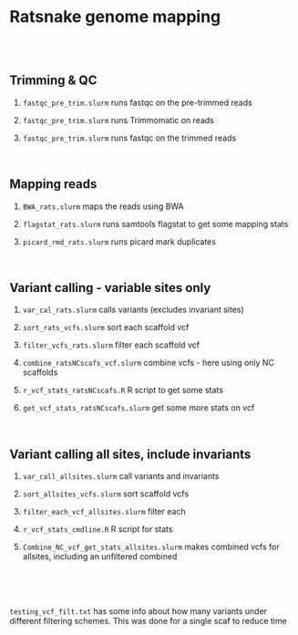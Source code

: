 # Ratsnake genome mapping

<br>
<br>

## Trimming & QC

1. `fastqc_pre_trim.slurm` runs fastqc on the pre-trimmed reads

2. `fastqc_pre_trim.slurm` runs Trimmomatic on reads

3. `fastqc_pre_trim.slurm` runs fastqc on the trimmed reads

<br>

## Mapping reads

1. `BWA_rats.slurm` maps the reads using BWA

2. `flagstat_rats.slurm` runs samtools flagstat to get some mapping stats

3. `picard_rmd_rats.slurm` runs picard mark duplicates

<br>

## Variant calling - variable sites only

1. `var_cal_rats.slurm` calls variants (excludes invariant sites)

2. `sort_rats_vcfs.slurm` sort each scaffold vcf

3. `filter_vcfs_rats.slurm` filter each scaffold vcf

4. `combine_ratsNCscafs_vcf.slurm` combine vcfs - here using only NC scaffolds

5. `r_vcf_stats_ratsNCscafs.R` R script to get some stats

6. `get_vcf_stats_ratsNCscafs.slurm` get some more stats on vcf


<br>

## Variant calling all sites, include invariants


1. `var_call_allsites.slurm` call variants and invariants

2. `sort_allsites_vcfs.slurm` sort scaffold vcfs

3. `filter_each_vcf_allsites.slurm` filter each 

4. `r_vcf_stats_cmdline.R` R script for stats

5. `Combine_NC_vcf_get_stats_allsites.slurm` makes combined vcfs for allsites, including an unfiltered combined



<br>
<br>
<br>

`testing_vcf_filt.txt` has some info about how many variants under different filtering schemes. This was done for a single scaf to reduce time









